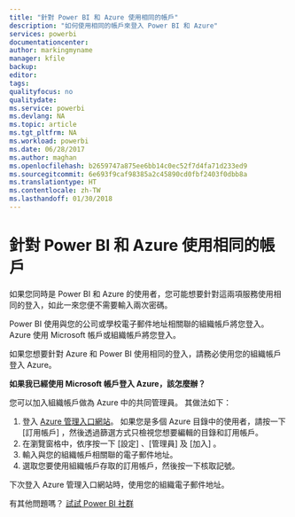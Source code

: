 ```yaml
---
title: "針對 Power BI 和 Azure 使用相同的帳戶"
description: "如何使用相同的帳戶來登入 Power BI 和 Azure"
services: powerbi
documentationcenter: 
author: markingmyname
manager: kfile
backup: 
editor: 
tags: 
qualityfocus: no
qualitydate: 
ms.service: powerbi
ms.devlang: NA
ms.topic: article
ms.tgt_pltfrm: NA
ms.workload: powerbi
ms.date: 06/28/2017
ms.author: maghan
ms.openlocfilehash: b2659747a875ee6bb14c0ec52f7d4fa71d233ed9
ms.sourcegitcommit: 6e693f9caf98385a2c45890cd0fbf2403f0dbb8a
ms.translationtype: HT
ms.contentlocale: zh-TW
ms.lasthandoff: 01/30/2018
---
```

# <a name="using-the-same-account-for-power-bi-and-azure"></a>針對 Power BI 和 Azure 使用相同的帳戶
如果您同時是 Power BI 和 Azure 的使用者，您可能想要針對這兩項服務使用相同的登入，如此一來您便不需要輸入兩次密碼。

Power BI 使用與您的公司或學校電子郵件地址相關聯的組織帳戶將您登入。  Azure 使用 Microsoft 帳戶或組織帳戶將您登入。

如果您想要針對 Azure 和 Power BI 使用相同的登入，請務必使用您的組織帳戶登入 Azure。

**如果我已經使用 Microsoft 帳戶登入 Azure，該怎麼辦？**

您可以加入組織帳戶做為 Azure 中的共同管理員。  其做法如下：

1. 登入 [Azure 管理入口網站](http://manage.windowsazure.com/)。 如果您是多個 Azure 目錄中的使用者，請按一下 [訂用帳戶]  ，然後透過篩選方式只檢視您想要編輯的目錄和訂用帳戶。
2. 在瀏覽窗格中，依序按一下 [設定] 、[管理員] 及 [加入] 。
3. 輸入與您的組織帳戶相關聯的電子郵件地址。
4. 選取您要使用組織帳戶存取的訂用帳戶，然後按一下核取記號。

下次登入 Azure 管理入口網站時，使用您的組織電子郵件地址。

有其他問題嗎？ [試試 Power BI 社群](http://community.powerbi.com/)


